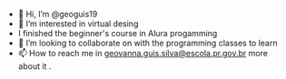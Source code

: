 - 👋 Hi, I’m @geoguis19
- 👀 I’m interested in virtual desing
-  I finished  the beginner's course in Alura progamming
- 💞️ I’m looking to collaborate on with the programming classes to learn 
- 📫 How to reach me  in geovanna.guis.silva@escola.pr.gov.br more about it .

<!---
geoguis19/geoguis19 is a ✨ special ✨ repository because its `README.md` (this file) appears on your GitHub profile.
You can click the Preview link to take a look at your changes.
--->
